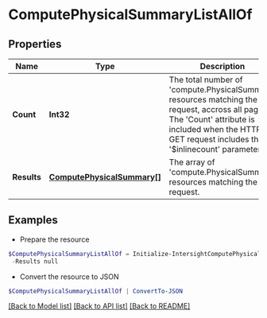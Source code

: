 # ComputePhysicalSummaryListAllOf
## Properties

Name | Type | Description | Notes
------------ | ------------- | ------------- | -------------
**Count** | **Int32** | The total number of &#39;compute.PhysicalSummary&#39; resources matching the request, accross all pages. The &#39;Count&#39; attribute is included when the HTTP GET request includes the &#39;$inlinecount&#39; parameter. | [optional] 
**Results** | [**ComputePhysicalSummary[]**](ComputePhysicalSummary.md) | The array of &#39;compute.PhysicalSummary&#39; resources matching the request. | [optional] 

## Examples

- Prepare the resource
```powershell
$ComputePhysicalSummaryListAllOf = Initialize-IntersightComputePhysicalSummaryListAllOf  -Count null `
 -Results null
```

- Convert the resource to JSON
```powershell
$ComputePhysicalSummaryListAllOf | ConvertTo-JSON
```

[[Back to Model list]](../README.md#documentation-for-models) [[Back to API list]](../README.md#documentation-for-api-endpoints) [[Back to README]](../README.md)

